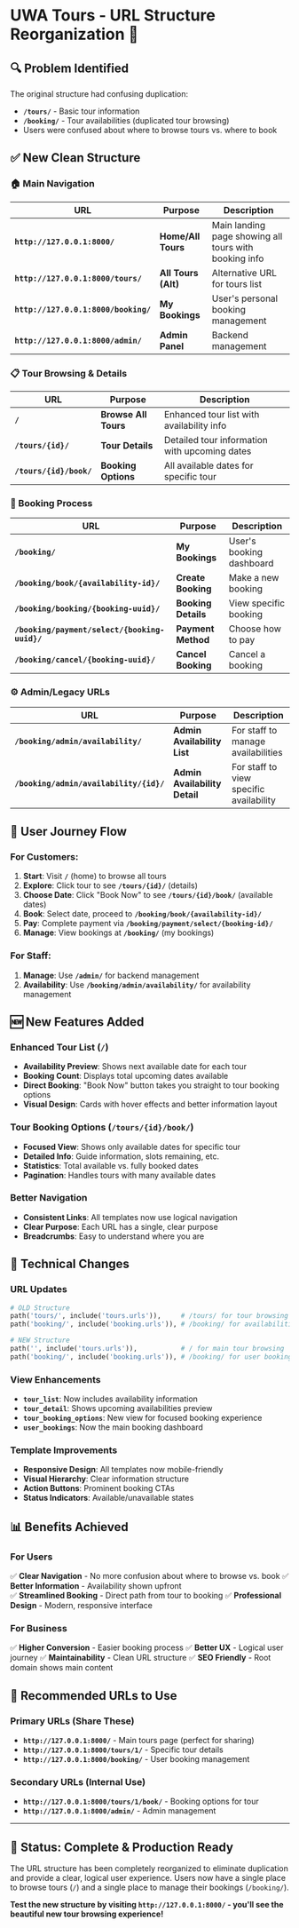 # UWA Tours - URL Structure Reorganization 🎯

## 🔍 **Problem Identified**

The original structure had confusing duplication:

- **`/tours/`** - Basic tour information
- **`/booking/`** - Tour availabilities (duplicated tour browsing)
- Users were confused about where to browse tours vs. where to book

## ✅ **New Clean Structure**

### **🏠 Main Navigation**

| URL                                  | Purpose             | Description                                           |
| ------------------------------------ | ------------------- | ----------------------------------------------------- |
| **`http://127.0.0.1:8000/`**         | **Home/All Tours**  | Main landing page showing all tours with booking info |
| **`http://127.0.0.1:8000/tours/`**   | **All Tours (Alt)** | Alternative URL for tours list                        |
| **`http://127.0.0.1:8000/booking/`** | **My Bookings**     | User's personal booking management                    |
| **`http://127.0.0.1:8000/admin/`**   | **Admin Panel**     | Backend management                                    |

### **📋 Tour Browsing & Details**

| URL                     | Purpose              | Description                                   |
| ----------------------- | -------------------- | --------------------------------------------- |
| **`/`**                 | **Browse All Tours** | Enhanced tour list with availability info     |
| **`/tours/{id}/`**      | **Tour Details**     | Detailed tour information with upcoming dates |
| **`/tours/{id}/book/`** | **Booking Options**  | All available dates for specific tour         |

### **🎫 Booking Process**

| URL                                           | Purpose             | Description              |
| --------------------------------------------- | ------------------- | ------------------------ |
| **`/booking/`**                               | **My Bookings**     | User's booking dashboard |
| **`/booking/book/{availability-id}/`**        | **Create Booking**  | Make a new booking       |
| **`/booking/booking/{booking-uuid}/`**        | **Booking Details** | View specific booking    |
| **`/booking/payment/select/{booking-uuid}/`** | **Payment Method**  | Choose how to pay        |
| **`/booking/cancel/{booking-uuid}/`**         | **Cancel Booking**  | Cancel a booking         |

### **⚙️ Admin/Legacy URLs**

| URL                                     | Purpose                       | Description                             |
| --------------------------------------- | ----------------------------- | --------------------------------------- |
| **`/booking/admin/availability/`**      | **Admin Availability List**   | For staff to manage availabilities      |
| **`/booking/admin/availability/{id}/`** | **Admin Availability Detail** | For staff to view specific availability |

## 🎯 **User Journey Flow**

### **For Customers:**

1. **Start**: Visit **`/`** (home) to browse all tours
2. **Explore**: Click tour to see **`/tours/{id}/`** (details)
3. **Choose Date**: Click "Book Now" to see **`/tours/{id}/book/`** (available dates)
4. **Book**: Select date, proceed to **`/booking/book/{availability-id}/`**
5. **Pay**: Complete payment via **`/booking/payment/select/{booking-id}/`**
6. **Manage**: View bookings at **`/booking/`** (my bookings)

### **For Staff:**

1. **Manage**: Use **`/admin/`** for backend management
2. **Availability**: Use **`/booking/admin/availability/`** for availability management

## 🆕 **New Features Added**

### **Enhanced Tour List (`/`)**

- **Availability Preview**: Shows next available date for each tour
- **Booking Count**: Displays total upcoming dates available
- **Direct Booking**: "Book Now" button takes you straight to tour booking options
- **Visual Design**: Cards with hover effects and better information layout

### **Tour Booking Options (`/tours/{id}/book/`)**

- **Focused View**: Shows only available dates for specific tour
- **Detailed Info**: Guide information, slots remaining, etc.
- **Statistics**: Total available vs. fully booked dates
- **Pagination**: Handles tours with many available dates

### **Better Navigation**

- **Consistent Links**: All templates now use logical navigation
- **Clear Purpose**: Each URL has a single, clear purpose
- **Breadcrumbs**: Easy to understand where you are

## 🔧 **Technical Changes**

### **URL Updates**

```python
# OLD Structure
path('tours/', include('tours.urls')),     # /tours/ for tour browsing
path('booking/', include('booking.urls')), # /booking/ for availabilities (duplicate)

# NEW Structure
path('', include('tours.urls')),           # / for main tour browsing
path('booking/', include('booking.urls')), # /booking/ for user bookings only
```

### **View Enhancements**

- **`tour_list`**: Now includes availability information
- **`tour_detail`**: Shows upcoming availabilities preview
- **`tour_booking_options`**: New view for focused booking experience
- **`user_bookings`**: Now the main booking dashboard

### **Template Improvements**

- **Responsive Design**: All templates now mobile-friendly
- **Visual Hierarchy**: Clear information structure
- **Action Buttons**: Prominent booking CTAs
- **Status Indicators**: Available/unavailable states

## 📊 **Benefits Achieved**

### **For Users**

✅ **Clear Navigation** - No more confusion about where to browse vs. book
✅ **Better Information** - Availability shown upfront  
✅ **Streamlined Booking** - Direct path from tour to booking
✅ **Professional Design** - Modern, responsive interface

### **For Business**

✅ **Higher Conversion** - Easier booking process
✅ **Better UX** - Logical user journey
✅ **Maintainability** - Clean URL structure
✅ **SEO Friendly** - Root domain shows main content

## 🎯 **Recommended URLs to Use**

### **Primary URLs (Share These)**

- **`http://127.0.0.1:8000/`** - Main tours page (perfect for sharing)
- **`http://127.0.0.1:8000/tours/1/`** - Specific tour details
- **`http://127.0.0.1:8000/booking/`** - User booking management

### **Secondary URLs (Internal Use)**

- **`http://127.0.0.1:8000/tours/1/book/`** - Booking options for tour
- **`http://127.0.0.1:8000/admin/`** - Admin management

---

## 🚀 **Status: Complete & Production Ready**

The URL structure has been completely reorganized to eliminate duplication and provide a clear, logical user experience. Users now have a single place to browse tours (`/`) and a single place to manage their bookings (`/booking/`).

**Test the new structure by visiting `http://127.0.0.1:8000/` - you'll see the beautiful new tour browsing experience!**
